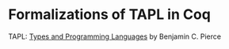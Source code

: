 # Formalizations of TAPL in Coq

TAPL: [Types and Programming Languages](https://www.cis.upenn.edu/~bcpierce/tapl/) by Benjamin C. Pierce

